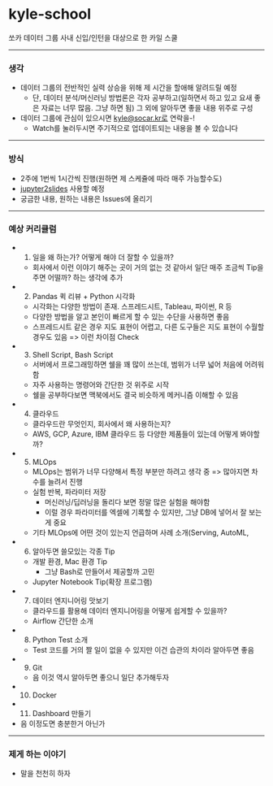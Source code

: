 # kyle-school
쏘카 데이터 그룹 사내 신입/인턴을 대상으로 한 카일 스쿨

---

### 생각
- 데이터 그룹의 전반적인 실력 상승을 위해 제 시간을 할애해 알려드릴 예정
	- 단, 데이터 분석/머신러닝 방법론은 각자 공부하고(일하면서 하고 있고 요새 좋은 자료는 너무 많음. 그냥 하면 됨) 그 외에 알아두면 좋을 내용 위주로 구성
- 데이터 그룹에 관심이 있으시면 kyle@socar.kr로 연락을-!
	- Watch를 눌러두시면 주기적으로 업데이트되는 내용을 볼 수 있습니다

---

### 방식
- 2주에 1번씩 1시간씩 진행(원하면 제 스케쥴에 따라 매주 가능할수도)
- [jupyter2slides](https://github.com/datitran/jupyter2slides) 사용할 예정
- 궁금한 내용, 원하는 내용은 Issues에 올리기


---

### 예상 커리큘럼
- 1) 일을 왜 하는가? 어떻게 해야 더 잘할 수 있을까?
	- 회사에서 이런 이야기 해주는 곳이 거의 없는 것 같아서 일단 매주 조금씩 Tip을 주면 어떨까? 하는 생각에 추가
- 2) Pandas 퀵 리뷰 + Python 시각화
	- 시각화는 다양한 방법이 존재. 스프레드시트, Tableau, 파이썬, R 등
	- 다양한 방법을 알고 본인이 빠르게 할 수 있는 수단을 사용하면 좋음
	- 스프레드시트 같은 경우 지도 표현이 어렵고, 다른 도구들은 지도 표현이 수월할 경우도 있음 => 이런 차이점 Check 
- 3) Shell Script, Bash Script
	- 서버에서 프로그래밍하면 쉘을 꽤 많이 쓰는데, 범위가 너무 넓어 처음에 어려워 함
	- 자주 사용하는 명령어와 간단한 것 위주로 시작
	- 쉘을 공부하다보면 맥북에서도 결국 비슷하게 메커니즘 이해할 수 있음
- 4) 클라우드
	- 클라우드란 무엇인지, 회사에서 왜 사용하는지?
	- AWS, GCP, Azure, IBM 클라우드 등 다양한 제품들이 있는데 어떻게 봐야할까?
- 5) MLOps
	- MLOps는 범위가 너무 다양해서 특정 부분만 하려고 생각 중 => 많아지면 차수를 늘려서 진행
	- 실험 반복, 파라미터 저장
		- 머신러닝/딥러닝을 돌리다 보면 정말 많은 실험을 해야함
		- 이럴 경우 파라미터를 엑셀에 기록할 수 있지만, 그냥 DB에 넣어서 잘 보는게 중요
	- 기타 MLOps에 어떤 것이 있는지 언급하며 사례 소개(Serving, AutoML, 
- 6) 알아두면 쓸모있는 각종 Tip
	- 개발 환경, Mac 환경 Tip
		- 그냥 Bash로 만들어서 제공할까 고민
	- Jupyter Notebook Tip(확장 프로그램)
- 7) 데이터 엔지니어링 맛보기
	- 클라우드를 활용해 데이터 엔지니어링을 어떻게 쉽게할 수 있을까?
	- Airflow 간단한 소개
- 8) Python Test 소개 
	- Test 코드를 거의 짤 일이 없을 수 있지만 이건 습관의 차이라 알아두면 좋음
- 9) Git
	- 음 이것 역시 알아두면 좋으니 일단 추가해두자
- 10) Docker
- 11) Dashboard 만들기
- 음 이정도면 충분한거 아닌가


---

### 제게 하는 이야기
- 말을 천천히 하자 